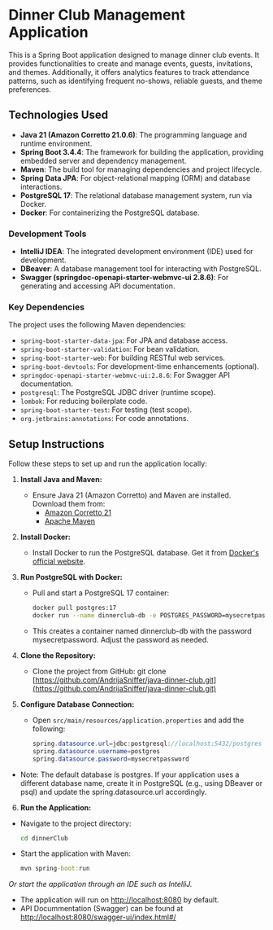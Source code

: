# Dinner Club Management Application

This is a Spring Boot application designed to manage dinner club events. It provides functionalities to create and manage events, guests, invitations, and themes. Additionally, it offers analytics features to track attendance patterns, such as identifying frequent no-shows, reliable guests, and theme preferences.

## Technologies Used

- **Java 21 (Amazon Corretto 21.0.6)**: The programming language and runtime environment.
- **Spring Boot 3.4.4**: The framework for building the application, providing embedded server and dependency management.
- **Maven**: The build tool for managing dependencies and project lifecycle.
- **Spring Data JPA**: For object-relational mapping (ORM) and database interactions.
- **PostgreSQL 17**: The relational database management system, run via Docker.
- **Docker**: For containerizing the PostgreSQL database.

### Development Tools

- **IntelliJ IDEA**: The integrated development environment (IDE) used for development.
- **DBeaver**: A database management tool for interacting with PostgreSQL.
- **Swagger (springdoc-openapi-starter-webmvc-ui 2.8.6)**: For generating and accessing API documentation.

### Key Dependencies

The project uses the following Maven dependencies:
- `spring-boot-starter-data-jpa`: For JPA and database access.
- `spring-boot-starter-validation`: For bean validation.
- `spring-boot-starter-web`: For building RESTful web services.
- `spring-boot-devtools`: For development-time enhancements (optional).
- `springdoc-openapi-starter-webmvc-ui:2.8.6`: For Swagger API documentation.
- `postgresql`: The PostgreSQL JDBC driver (runtime scope).
- `lombok`: For reducing boilerplate code.
- `spring-boot-starter-test`: For testing (test scope).
- `org.jetbrains:annotations`: For code annotations.

## Setup Instructions

Follow these steps to set up and run the application locally:

1. **Install Java and Maven:**
   - Ensure Java 21 (Amazon Corretto) and Maven are installed. Download them from:
     - [Amazon Corretto 21](https://docs.aws.amazon.com/corretto/latest/corretto-21-ug/downloads-list.html)
     - [Apache Maven](https://maven.apache.org/download.cgi)

2. **Install Docker:**
   - Install Docker to run the PostgreSQL database. Get it from [Docker's official website](https://www.docker.com/get-started).

3. **Run PostgreSQL with Docker:**
   - Pull and start a PostgreSQL 17 container:
     ```bash
     docker pull postgres:17
     docker run --name dinnerclub-db -e POSTGRES_PASSWORD=mysecretpassword -d -p 5432:5432 postgres:17
   - This creates a container named dinnerclub-db with the password mysecretpassword. Adjust the password as needed.

4. **Clone the Repository:**
   - Clone the project from GitHub:
     git clone [https://github.com/AndrijaSniffer/java-dinner-club.git](https://github.com/AndrijaSniffer/java-dinner-club.git)

5. **Configure Database Connection:**
   - Open `src/main/resources/application.properties` and add the following:
       ```java
       spring.datasource.url=jdbc:postgresql://localhost:5432/postgres
       spring.datasource.username=postgres
       spring.datasource.password=mysecretpassword
  - Note: The default database is postgres. If your application uses a different database name, create it in PostgreSQL (e.g., using DBeaver or psql) and update the spring.datasource.url accordingly.

6. **Run the Application:**
  - Navigate to the project directory:
    ```cmd
    cd dinnerClub

  - Start the application with Maven:
    ```cmd
    mvn spring-boot:run
  *Or start the application through an IDE such as IntelliJ.*
  
  - The application will run on [http://localhost:8080](http://localhost:8080) by default.
  - API Docummentation (Swagger) can be found at [http://localhost:8080/swagger-ui/index.html#/](http://localhost:8080/swagger-ui/index.html#/)

